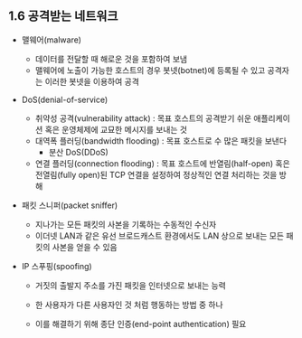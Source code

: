 ## 1.6 공격받는 네트워크
* 맬웨어(malware)
  * 데이터를 전달할 때 해로운 것을 포함하여 보냄
  * 맬웨어에 노출이 가능한 호스트의 경우 봇넷(botnet)에 등록될 수 있고 공격자는 이러한 봇넷을 이용하여 공격
  
* DoS(denial-of-service)
  * 취약성 공격(vulnerability attack) : 목표 호스트의 공격받기 쉬운 애플리케이션 혹은 운영체제에 교묘한 메시지를 보내는 것
  * 대역폭 플러딩(bandwidth flooding) : 목표 호스트로 수 많은 패킷을 보낸다
    * 분산 DoS(DDoS) 
  * 연결 플러딩(connection flooding) : 목표 호스트에 반열림(half-open) 혹은 전열림(fully open)된 TCP 연결을 설정하여 정상적인 연결 처리하는 것을 방해

* 패킷 스니퍼(packet sniffer)
  * 지나가는 모든 패킷의 사본을 기록하는 수동적인 수신자
  * 이더넷 LAN과 같은 유선 브로드캐스트 환경에서도 LAN 상으로 보내는 모든 패킷의 사본을 얻을 수 있음
  
* IP 스푸핑(spoofing)
  * 거짓의 출발지 주소를 가진 패킷을 인터넷으로 보내는 능력
  
  * 한 사용자가 다른 사용자인 것 처럼 행동하는 방법 중 하나
  
  * 이를 해결하기 위해 종단 인증(end-point authentication) 필요
  
    